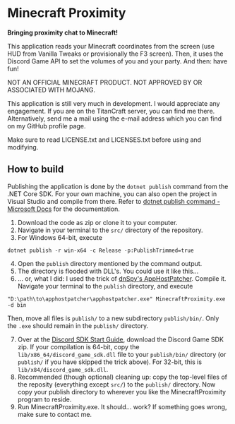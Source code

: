 # Minecraft Proximity
**Bringing proximity chat to Minecraft!**

This application reads your Minecraft coordinates from the screen (use HUD from Vanilla Tweaks or provisionally the F3 screen).
Then, it uses the Discord Game API to set the volumes of you and your party. And then: have fun!

NOT AN OFFICIAL MINECRAFT PRODUCT. NOT APPROVED BY OR ASSOCIATED WITH MOJANG.

This application is still very much in development. I would appreciate any engagement. If you are on the TitanCraft server, you
can find me there. Alternatively, send me a mail using the e-mail address which you can find on my GitHub profile page.

Make sure to read LICENSE.txt and LICENSES.txt before using and modifying.

## How to build

Publishing the application is done by the `dotnet publish` command from the .NET Core SDK. For your own machine, you can also open the
project in Visual Studio and compile from there. Refer to [dotnet publish command - Microsoft Docs](https://docs.microsoft.com/en-us/dotnet/core/tools/dotnet-publish) for the documentation.

1. Download the code as zip or clone it to your computer.
2. Navigate in your terminal to the `src/` directory of the repository.
3. For Windows 64-bit, execute
```
dotnet publish -r win-x64 -c Release -p:PublishTrimmed=true
```

4. Open the `publish` directory mentioned by the command output.
5. The directory is flooded with DLL's. You could use it like this...
6. ... or, what I did: I used the trick of [dnSpy's AppHostPatcher](https://github.com/dnSpy/dnSpy/blob/master/Build/AppHostPatcher/Program.cs). Compile it. Navigate your terminal to the `publish` directory, and execute
```
"D:\path\to\apphostpatcher\apphostpatcher.exe" MinecraftProximity.exe -d bin
```
Then, move all files is `publish/` to a new subdirectory `publish/bin/`. Only the `.exe` should remain in the `publish/` directory.

7. Over at the [Discord SDK Start Guide](https://discord.com/developers/docs/game-sdk/sdk-starter-guide), download the Discord Game SDK zip. If your compilation is 64-bit, copy the `lib/x86_64/discord_game_sdk.dll` file to your `publish/bin/` directory (or `publish/` if you have skipped the trick above). For 32-bit, this is `lib/x84/discord_game_sdk.dll`.
8. Recommended (though optional) cleaning up: copy the top-level files of the reposity (everything except `src/`) to the `publish/` directory. Now copy your publish directory to wherever you like the MinecraftProximity program to reside. 
9. Run MinecraftProximity.exe. It should... work? If something goes wrong, make sure to contact me.

